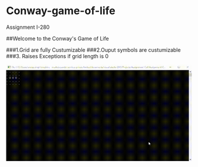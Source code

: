 # Conway-game-of-life
Assignment I-280 


##Welcome to the Conway's Game of Life

###1.Grid are fully Custumizable 
###2.Ouput symbols are custumizable
###3. Raises Exceptions if grid length is 0


![Alt Text](https://github.com/Technopark95/Conway-game-of-life/blob/main/screen-capture.gif?raw=true)
